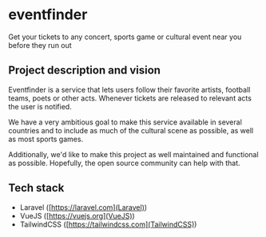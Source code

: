 # eventfinder
Get your tickets to any concert, sports game or cultural event near you before they run out

## Project description and vision
Eventfinder is a service that lets users follow their favorite artists, football teams, poets or other acts. Whenever tickets are released to relevant acts the user is notified. 

We have a very ambitious goal to make this service available in several countries and to include as much of the cultural scene as possible, as well as most sports games.

Additionally, we'd like to make this project as well maintained and functional as possible. Hopefully, the open source community can help with that.

## Tech stack
* Laravel ([https://laravel.com](Laravel))
* VueJS ([https://vuejs.org](VueJS))
* TailwindCSS ([https://tailwindcss.com](TailwindCSS))